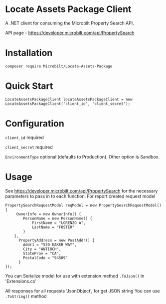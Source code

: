 # Locate Assets Package Client

A .NET client for consuming the Microbilt Property Search API.

API page - https://developer.microbilt.com/api/PropertySearch

# Installation

`composer require Microbilt/Locate-Assets-Package`

# Quick Start

```
LocateAssetsPackageClient locateAssetsPackageClient = new LocateAssetsPackageClient("client_id", "client_secret");
```
# Configuration

`client_id` required

`client_secret` required

`EnvironmentType` optional (defaults to Production). Other option is Sandbox. 

# Usage
See https://developer.microbilt.com/api/PropertySearch for the necessary parameters to pass in to each function.
For report created request model 
```
PropertySearchRequestModel reqModel = new PropertySearchRequestModel()
{
     OwnerInfo = new OwnerInfo() {
        PersonName = new PersonName() {
            FirstName = "LORENZO A",
            LastName = "FOSTER"
        }
    },
      PropertyAddress = new PostAddr() {
        Addr1 = "530 EAKER WAY",
        City = "ANTIOCH",
        StateProv = "CA",
        PostalCode = "94509"
      }
});
```
You can Serialize model for use with extension method ```.ToJson()``` in 'Extensions.cs'

All responses for all requests 'JsonObject', for get JSON string You can use ```.ToString()``` method